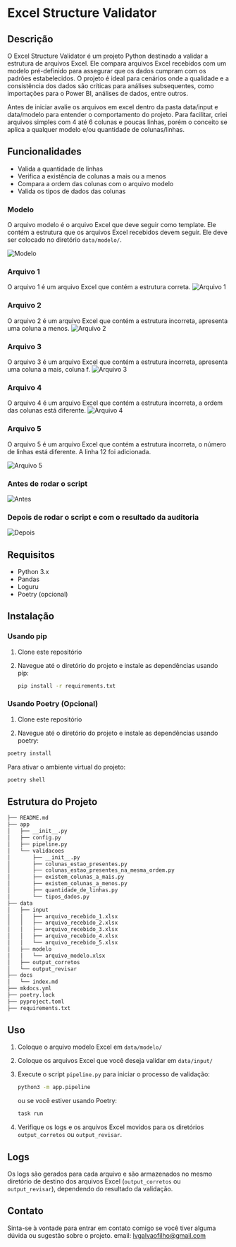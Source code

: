 # Excel Structure Validator

## Descrição

O Excel Structure Validator é um projeto Python destinado a validar a estrutura de arquivos Excel. Ele compara arquivos Excel recebidos com um modelo pré-definido para assegurar que os dados cumpram com os padrões estabelecidos. O projeto é ideal para cenários onde a qualidade e a consistência dos dados são críticas para análises subsequentes, como importações para o Power BI, análises de dados, entre outros.

Antes de iniciar avalie os arquivos em excel dentro da pasta data/input e data/modelo para entender o comportamento do projeto. Para facilitar, criei arquivos simples com 4 até 6 colunas e poucas linhas, porém o conceito se aplica a qualquer modelo e/ou quantidade de colunas/linhas.

## Funcionalidades

* Valida a quantidade de linhas
* Verifica a existência de colunas a mais ou a menos
* Compara a ordem das colunas com o arquivo modelo
* Valida os tipos de dados das colunas

### Modelo

O arquivo modelo é o arquivo Excel que deve seguir como template. Ele contém a estrutura que os arquivos Excel recebidos devem seguir. Ele deve ser colocado no diretório `data/modelo/`.

![Modelo](./static/pic/modelo.png)

### Arquivo 1

O arquivo 1 é um arquivo Excel que contém a estrutura correta.
![Arquivo 1](./static/pic/arquivo_1.png)

### Arquivo 2

O arquivo 2 é um arquivo Excel que contém a estrutura incorreta, apresenta uma coluna a menos.
![Arquivo 2](./static/pic/arquivo_2.png)

### Arquivo 3

O arquivo 3 é um arquivo Excel que contém a estrutura incorreta, apresenta uma coluna a mais, coluna f.
![Arquivo 3](./static/pic/arquivo_3.png)

### Arquivo 4

O arquivo 4 é um arquivo Excel que contém a estrutura incorreta, a ordem das colunas está diferente.
![Arquivo 4](./static/pic/arquivo_4.png)

### Arquivo 5

O arquivo 5 é um arquivo Excel que contém a estrutura incorreta, o número de linhas está diferente. A linha 12 foi adicionada.

![Arquivo 5](./static/pic/arquivo_5.png)

### Antes de rodar o script

![Antes](./static/pic/antes.png)

### Depois de rodar o script e com o resultado da auditoria

![Depois](./static/pic/depois.png)

## Requisitos

* Python 3.x
* Pandas
* Loguru
* Poetry (opcional)

## Instalação

### Usando pip

1. Clone este repositório
    
2. Navegue até o diretório do projeto e instale as dependências usando pip:
    
    ```bash
    pip install -r requirements.txt
    ```
    

### Usando Poetry (Opcional)

1. Clone este repositório
    
2. Navegue até o diretório do projeto e instale as dependências usando poetry:
    
```bash
poetry install
```
    

Para ativar o ambiente virtual do projeto:

```go
poetry shell
```

## Estrutura do Projeto

```bash
├── README.md
├── app
│   ├── __init__.py
│   ├── config.py
│   ├── pipeline.py
│   └── validacoes
│       ├── __init__.py
│       ├── colunas_estao_presentes.py
│       ├── colunas_estao_presentes_na_mesma_ordem.py
│       ├── existem_colunas_a_mais.py
│       ├── existem_colunas_a_menos.py
│       ├── quantidade_de_linhas.py
│       └── tipos_dados.py
├── data
│   ├── input
│   │   ├── arquivo_recebido_1.xlsx
│   │   ├── arquivo_recebido_2.xlsx
│   │   ├── arquivo_recebido_3.xlsx
│   │   ├── arquivo_recebido_4.xlsx
│   │   └── arquivo_recebido_5.xlsx
│   ├── modelo
│   │   └── arquivo_modelo.xlsx
│   ├── output_corretos
│   └── output_revisar
├── docs
│   └── index.md
├── mkdocs.yml
├── poetry.lock
├── pyproject.toml
├── requirements.txt
``````

## Uso

1. Coloque o arquivo modelo Excel em `data/modelo/`
    
2. Coloque os arquivos Excel que você deseja validar em `data/input/`
    
3. Execute o script `pipeline.py` para iniciar o processo de validação:
    
    ```bash
    python3 -m app.pipeline
    ```

    ou se você estiver usando Poetry:

    ```bash
    task run
    ```
    
4. Verifique os logs e os arquivos Excel movidos para os diretórios `output_corretos` ou `output_revisar`.
    

## Logs

Os logs são gerados para cada arquivo e são armazenados no mesmo diretório de destino dos arquivos Excel (`output_corretos` ou `output_revisar`), dependendo do resultado da validação.

## Contato

Sinta-se à vontade para entrar em contato comigo se você tiver alguma dúvida ou sugestão sobre o projeto.
email: lvgalvaofilho@gmail.com